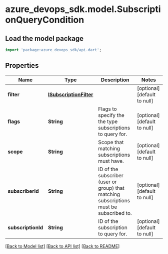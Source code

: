 # azure_devops_sdk.model.SubscriptionQueryCondition

## Load the model package
```dart
import 'package:azure_devops_sdk/api.dart';
```

## Properties
Name | Type | Description | Notes
------------ | ------------- | ------------- | -------------
**filter** | [**ISubscriptionFilter**](ISubscriptionFilter.md) |  | [optional] [default to null]
**flags** | **String** | Flags to specify the the type subscriptions to query for. | [optional] [default to null]
**scope** | **String** | Scope that matching subscriptions must have. | [optional] [default to null]
**subscriberId** | **String** | ID of the subscriber (user or group) that matching subscriptions must be subscribed to. | [optional] [default to null]
**subscriptionId** | **String** | ID of the subscription to query for. | [optional] [default to null]

[[Back to Model list]](../README.md#documentation-for-models) [[Back to API list]](../README.md#documentation-for-api-endpoints) [[Back to README]](../README.md)


